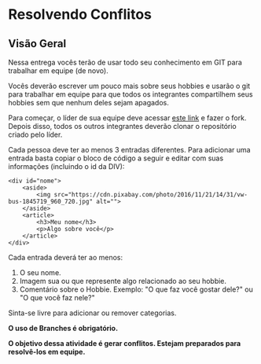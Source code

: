# Resolvendo Conflitos

## Visão Geral

Nessa entrega vocês terão de usar todo seu conhecimento em GIT para trabalhar em equipe (de novo).

Vocês deverão escrever um pouco mais sobre seus hobbies e usarão o git para trabalhar em equipe para que todos os integrantes compartilhem seus hobbies sem que nenhum deles sejam apagados.

Para começar, o líder de sua equipe deve acessar [este link](https://gitlab.com/kenzie-academy-brasil/se/fe/gitlab-group-assessment) e fazer o fork. Depois disso, todos os outros integrantes deverão clonar o repositório criado pelo líder.

Cada pessoa deve ter ao menos 3 entradas diferentes. Para adicionar uma entrada basta copiar o bloco de código a seguir e editar com suas informações (incluindo o id da DIV):

```
<div id="nome">
    <aside>
        <img src="https://cdn.pixabay.com/photo/2016/11/21/14/31/vw-bus-1845719_960_720.jpg" alt="">
    </aside>
    <article>
        <h3>Meu nome</h3>
        <p>Algo sobre você</p>
    </article>
</div>
```

Cada entrada deverá ter ao menos:
1. O seu nome.
2. Imagem sua ou que represente algo relacionado ao seu hobbie.
3. Comentário sobre o Hobbie. Exemplo: "O que faz você gostar dele?" ou "O que você faz nele?"

Sinta-se livre para adicionar ou remover categorias.


__O uso de Branches é obrigatório.__

__O objetivo dessa atividade é gerar conflitos. Estejam preparados para resolvê-los em equipe.__
